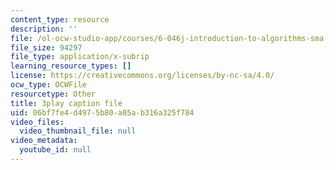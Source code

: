 ```yaml
---
content_type: resource
description: ''
file: /ol-ocw-studio-app/courses/6-046j-introduction-to-algorithms-sma-5503-fall-2005/06bf7fe4d4975b80a05ab316a325f784_vgELyZ9LXX4.srt
file_size: 94297
file_type: application/x-subrip
learning_resource_types: []
license: https://creativecommons.org/licenses/by-nc-sa/4.0/
ocw_type: OCWFile
resourcetype: Other
title: 3play caption file
uid: 06bf7fe4-d497-5b80-a05a-b316a325f784
video_files:
  video_thumbnail_file: null
video_metadata:
  youtube_id: null
---
```

